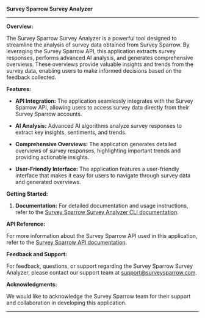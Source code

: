 **Survey Sparrow Survey Analyzer**

---

**Overview:**

The Survey Sparrow Survey Analyzer is a powerful tool designed to streamline the analysis of survey data obtained from Survey Sparrow. By leveraging the Survey Sparrow API, this application extracts survey responses, performs advanced AI analysis, and generates comprehensive overviews. These overviews provide valuable insights and trends from the survey data, enabling users to make informed decisions based on the feedback collected.

**Features:**

- **API Integration:** The application seamlessly integrates with the Survey Sparrow API, allowing users to access survey data directly from their Survey Sparrow accounts.

- **AI Analysis:** Advanced AI algorithms analyze survey responses to extract key insights, sentiments, and trends.

- **Comprehensive Overviews:** The application generates detailed overviews of survey responses, highlighting important trends and providing actionable insights.

- **User-Friendly Interface:** The application features a user-friendly interface that makes it easy for users to navigate through survey data and generated overviews.

**Getting Started:**

1. **Documentation:** For detailed documentation and usage instructions, refer to the [Survey Sparrow Survey Analyzer CLI documentation](https://sdk.surveysparrow.dev/).

**API Reference:**

For more information about the Survey Sparrow API used in this application, refer to the [Survey Sparrow API documentation](https://developers.surveysparrow.com/rest-apis).

**Feedback and Support:**

For feedback, questions, or support regarding the Survey Sparrow Survey Analyzer, please contact our support team at support@surveysparrow.com.

**Acknowledgments:**

We would like to acknowledge the Survey Sparrow team for their support and collaboration in developing this application.

---
